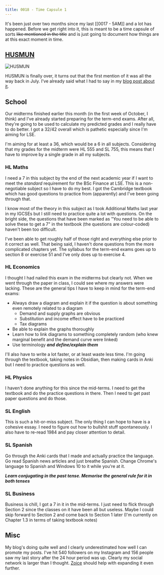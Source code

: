 ```yaml
---
title: 0018 - Time Capsule 1
---
```


It's been just over two months since my last [[0017 - 5AM]] and a lot has happened. Before we get right into it, this is meant to be a time capsule of sorts ~~like mentioned in the title~~ and is just going to document how things are at this exact moment in time.

## [HUSMUN](https://manassadasivuni.com/husmun/)
![HUSMUN](https://manassadasivuni.com/wp-content/uploads/2020/10/Untitled.png)

HUSMUN is finally over, it turns out that the first mention of it was all the way back in July. I've already said what I had to say in my [blog post about it](https://manassadasivuni.com/husmun/).

## School
Our midterms finished earlier this month (in the first week of October, I think) and I've already started preparing for the term-end exams. After all, they're going to be used to calculate my predicted grades and I really have to do better. I got a 32/42 overall which is pathetic especially since I'm aiming for LSE.

I'm aiming for at least a 36, which would be a 6 in all subjects. Considering that my grades for the midterm were HL 555 and SL 755, this means that I have to improve by a single grade in all my subjects.

### HL Maths
I need a 7 in this subject by the end of the next academic year if I want to meet the _standard_ requirement for the BSc Finance at LSE. This is a non-negotiable subject so I have to do my best. I got the Cambridge textbook which has good questions to practice from (apparently) and I've been going through that.

I know most of the theory in this subject as I took Additional Maths last year in my IGCSEs but I still need to practice quite a lot with questions. On the bright side, the questions that have been marked as "You need to be able to solve these to get a 7" in the textbook (the questions are colour-coded) haven't been too difficult. 

I've been able to get roughly half of those right and everything else prior to it correct as well. That being said, I haven't done questions from the more complicated chapters yet. The syllabus for the term-end exams goes up to section 8 or exercise 51 and I've only does up to exercise 4.

### HL Economics
I thought I had nailed this exam in the midterms but clearly not. When we went through the paper in class, I could see where my answers were lacking. These are the general tips I have to keep in mind for the term-end exams:
- Always draw a diagram and explain it if the question is about something even remotely related to a diagram
    - Demand and supply graphs are obvious
    - Substitution and income effect have to be practiced
    - Tax diagrams
- Be able to explain the graphs thoroughly
- Learn how to link diagrams to something completely random (who knew marginal benefit and the demand curve were linked)
- Use terminology _**and define/explain them**_

I'll also have to write a lot faster, or at least waste less time. I'm going through the textbook, taking notes in Obsidian, then making cards in Anki but I need to practice questions as well.

### HL Physics
I haven't done anything for this since the mid-terms. I need to get the textbook and do the practice questions in there. Then I need to get past paper questions and do those. 

### SL English
This is such a hit-or-miss subject. The only thing I can hope to have is a cohesive essay. I need to figure out how to bullshit stuff spontaneously. I also have to re-read 1984 and pay closer attention to detail.

### SL Spanish
Go through the Anki cards that I made and actually practice the language. Go read Spanish news articles and just breathe Spanish. Change Chrome's language to Spanish and Windows 10 to it while you're at it.

_**Learn conjugating in the past tense. Memorise the general rule for it in both tenses**_

### SL Business
Business is chill, I got a 7 in it in the mid-terms. I just need to flick through Section 2 since the classes on it have been all but useless. Maybe I could skip forward to Section 2 and come back to Section 1 later (I'm currently on Chapter 1.3 in terms of taking textbook notes)

## Misc
My blog's doing quite well and I clearly underestimated how well I can promote my posts. I've hit 540 followers on my Instagram and 156 people saw my last story after the 24 hour period was up. Clearly my social network is larger than I thought. [Zoice](http://zoice.org) should help with expanding it even further.